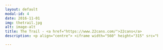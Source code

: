 ```yaml
---
layout: default
modal-id: 4
date: 2016-11-01
img: thetrail.jpg
alt: image-alt
title: The Trail - <a href="https://www.22cans.com/">22cans</a>
description: <p align="centre"> <iframe width="560" height="315" src="http://www.youtube.com/watch?v=esLPZ3JR2_4?rel=0&amp;controls=0" frameborder="0" allow="autoplay; encrypted-media" allowfullscreen></iframe> </p> <p align="left"> The third project I worked on at 22cans. It was selected by Apple as one of the 'top 10 games of 2016', receiving over 20 millions downloads, and overwhelmingly positive reviews. <br /> <br /> I worked on the majority of gameplay features, including character and camera controls, 'trail item' interaction, remote terrain streaming, mini-games, and networked multiplayer towns. <br /> <br /> I also designed and implemented a system for merging character body part meshes and textures, successfully reducing memory load and GPU drawcalls. This allowed limitless character clothing variations, while maintaining performance when rendering multiple characters on mobile devices. <br /> <br /> I worked closely with designers, animators, and artists to create bespoke Unity Editor tools and asset pipelines, and mentored team members on Unity features and software development principles. </p> 

---
```

